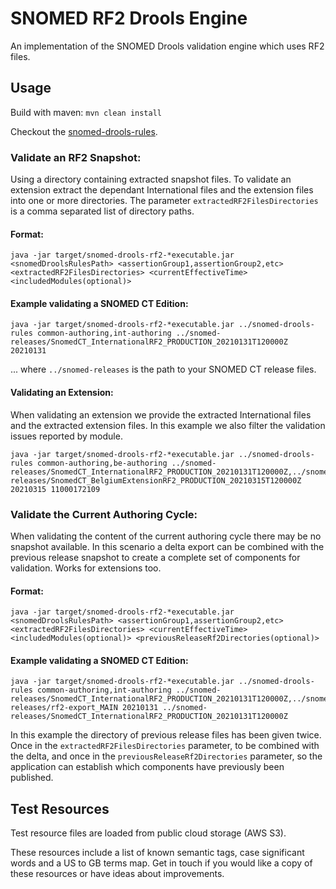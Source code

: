 # SNOMED RF2 Drools Engine
An implementation of the SNOMED Drools validation engine which uses RF2 files.

## Usage
Build with maven: `mvn clean install`

Checkout the [snomed-drools-rules](https://github.com/IHTSDO/snomed-drools-rules).

### Validate an RF2 Snapshot:
Using a directory containing extracted snapshot files. To validate an extension extract the dependant International files and the extension files into one or more directories. 
The parameter `extractedRF2FilesDirectories` is a comma separated list of directory paths.

#### Format: 
```
java -jar target/snomed-drools-rf2-*executable.jar <snomedDroolsRulesPath> <assertionGroup1,assertionGroup2,etc> <extractedRF2FilesDirectories> <currentEffectiveTime> <includedModules(optional)>
```

#### Example validating a SNOMED CT Edition: 
```
java -jar target/snomed-drools-rf2-*executable.jar ../snomed-drools-rules common-authoring,int-authoring ../snomed-releases/SnomedCT_InternationalRF2_PRODUCTION_20210131T120000Z 20210131
```
... where `../snomed-releases` is the path to your SNOMED CT release files.

#### Validating an Extension:
When validating an extension we provide the extracted International files and the extracted extension files. In this example we also filter the validation issues 
reported by module. 
```
java -jar target/snomed-drools-rf2-*executable.jar ../snomed-drools-rules common-authoring,be-authoring ../snomed-releases/SnomedCT_InternationalRF2_PRODUCTION_20210131T120000Z,../snomed-releases/SnomedCT_BelgiumExtensionRF2_PRODUCTION_20210315T120000Z 20210315 11000172109
```

### Validate the Current Authoring Cycle:
When validating the content of the current authoring cycle there may be no snapshot available. In this scenario a delta export can be combined with the previous release snapshot 
to create a complete set of components for validation. Works for extensions too.

#### Format:
```
java -jar target/snomed-drools-rf2-*executable.jar <snomedDroolsRulesPath> <assertionGroup1,assertionGroup2,etc> <extractedRF2FilesDirectories> <currentEffectiveTime> <includedModules(optional)> <previousReleaseRf2Directories(optional)>
```
#### Example validating a SNOMED CT Edition:
```
java -jar target/snomed-drools-rf2-*executable.jar ../snomed-drools-rules common-authoring,int-authoring ../snomed-releases/SnomedCT_InternationalRF2_PRODUCTION_20210131T120000Z,../snomed-releases/rf2-export_MAIN 20210131 ../snomed-releases/SnomedCT_InternationalRF2_PRODUCTION_20210131T120000Z
```
In this example the directory of previous release files has been given twice. Once in the `extractedRF2FilesDirectories` parameter, to be combined with the delta, and once in the
`previousReleaseRf2Directories` parameter, so the application can establish which components have previously been published.


## Test Resources
Test resource files are loaded from public cloud storage (AWS S3). 

These resources include a list of known semantic tags, case significant words and a US to GB terms map. Get in touch if you would like a copy of these resources or have ideas about improvements.

